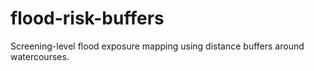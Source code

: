 # flood-risk-buffers
Screening-level flood exposure mapping using distance buffers around watercourses.
